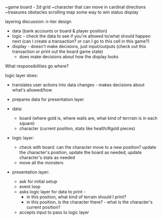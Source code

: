 ~game board - 2d grid
~character that can move in cardinal directions
~treasures
obstacles
scrolling map
some way to win
status display



layering discussion: n-tier design
* data (bank accounts or board & player position)
* logic - check the data to see if you're allowed to/what should happen next (can I create a transaction? or can I go to this cell in this game?)
* display - doesn't make decisions, just input/outputs (check out this transaction or print out the board game state)
  * does make decisions about how the display looks

What responsibilities go where?

logic layer does:
* translates user actions into data changes - makes decisions about what's allowed/how
* prepares data for presentation layer


* data:
  * board (where gold is, where walls are, what kind of terrrain is in each square)
  * character (current position, stats like health/#gold pieces)
* logic layer:
  * check with board: can the character move to a new position? update the character's position, update the board as needed, update character's stats as needed
  * move all the monsters
* presentation layer:
  * ask for initial setup
  * event loop
  * asks logic layer for data to print -
  	* in this position, what kind of terrain should I print?
	* in this position, is the character there? - what is the character's current position?
  * accepts input to pass to logic layer